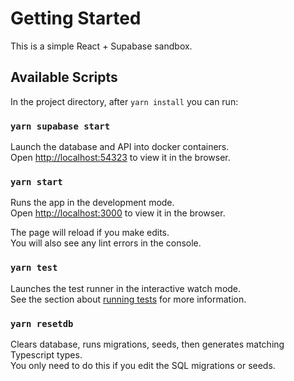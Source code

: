 # Getting Started

This is a simple React + Supabase sandbox.

## Available Scripts

In the project directory, after `yarn install` you can run:

### `yarn supabase start`

Launch the database and API into docker containers.\
Open [http://localhost:54323](http://localhost:54323) to view it in the browser.

### `yarn start`

Runs the app in the development mode.\
Open [http://localhost:3000](http://localhost:3000) to view it in the browser.

The page will reload if you make edits.\
You will also see any lint errors in the console.

### `yarn test`

Launches the test runner in the interactive watch mode.\
See the section about [running tests](https://facebook.github.io/create-react-app/docs/running-tests) for more information.

### `yarn resetdb`

Clears database, runs migrations, seeds, then generates matching Typescript types.\
You only need to do this if you edit the SQL migrations or seeds.
